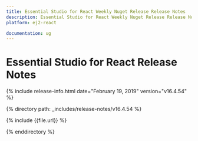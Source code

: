 ```yaml
---
title: Essential Studio for React Weekly Nuget Release Release Notes  
description: Essential Studio for React Weekly Nuget Release Release Notes  
platform: ej2-react

documentation: ug
---
```


# Essential Studio for  React  Release Notes  

{% include release-info.html date="February 19, 2019"   version="v16.4.54"  %} 

{% directory path: _includes/release-notes/v16.4.54 %}

{% include {{file.url}} %}

{% enddirectory %}
